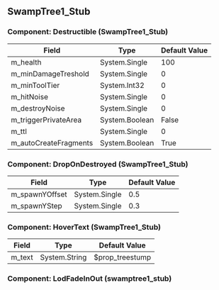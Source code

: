 ## SwampTree1_Stub

### Component: Destructible (SwampTree1_Stub)

|Field|Type|Default Value|
|-----|----|-------------|
|m_health|System.Single|100|
|m_minDamageTreshold|System.Single|0|
|m_minToolTier|System.Int32|0|
|m_hitNoise|System.Single|0|
|m_destroyNoise|System.Single|0|
|m_triggerPrivateArea|System.Boolean|False|
|m_ttl|System.Single|0|
|m_autoCreateFragments|System.Boolean|True|

### Component: DropOnDestroyed (SwampTree1_Stub)

|Field|Type|Default Value|
|-----|----|-------------|
|m_spawnYOffset|System.Single|0.5|
|m_spawnYStep|System.Single|0.3|

### Component: HoverText (SwampTree1_Stub)

|Field|Type|Default Value|
|-----|----|-------------|
|m_text|System.String|$prop_treestump|

### Component: LodFadeInOut (swamptree1_stub)

